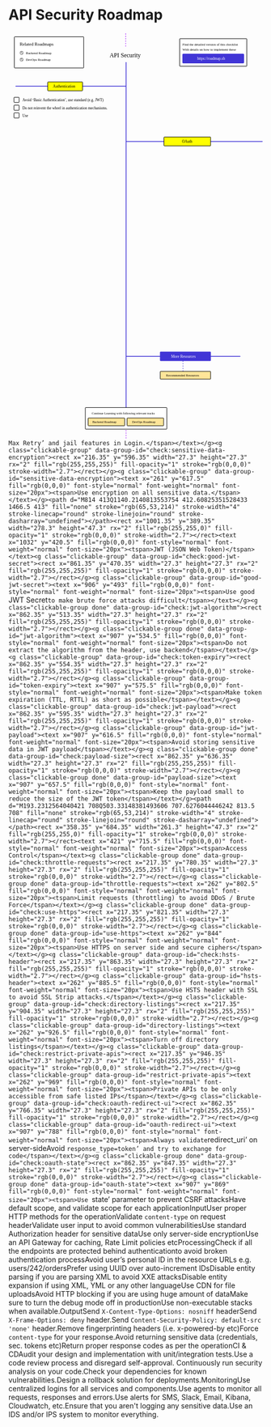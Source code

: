 # API Security Roadmap

<link href="style/main.css" rel="stylesheet">

<svg xmlns="http://www.w3.org/2000/svg" xmlns:xlink="http://www.w3.org/1999/xlink" viewBox="186 129 1361 2170" style="font-family: balsamiq"><path d="M814 2213Q814 2253.5454545454545 814 2294.090909090909" fill="none" stroke="rgb(153,0,255)" stroke-width="4" stroke-linecap="round" stroke-linejoin="round" stroke-dasharray="0.8 12"></path><path d="M1118 1855.5151515151515Q1118 1900.3596363636366 1118 1945.2041212121214" fill="none" stroke="rgb(65,53,214)" stroke-width="4" stroke-linecap="round" stroke-linejoin="round" stroke-dasharray="0.8 12"></path><path d="M816.439393939394 1855Q1119.6335397127643 1854.611787265335 1422.8787878787878 1855" fill="none" stroke="rgb(65,53,214)" stroke-width="4" stroke-linecap="round" stroke-linejoin="round" stroke-dasharray="undefined"></path><path d="M815.7313631694481 708Q1178.7094167082348 707.5568409497553 1541.5310311167375 708" fill="none" stroke="rgb(65,53,214)" stroke-width="4" stroke-linecap="round" stroke-linejoin="round" stroke-dasharray="undefined"></path><path d="M225 413Q518.9676319340394 412.64697788044015 813 413" fill="none" stroke="rgb(65,53,214)" stroke-width="4" stroke-linecap="round" stroke-linejoin="round" stroke-dasharray="undefined"></path><rect x="395.35" y="390.35" width="186.3" height="47.3" rx="2" fill="rgb(255,255,0)" fill-opacity="1" stroke="rgb(0,0,0)" stroke-width="2.7"></rect><g class="clickable-group done" data-group-id="check:use-standard-authentication"><rect x="215.35" y="472.35" width="27.3" height="27.3" rx="2" fill="rgb(255,255,255)" fill-opacity="1" stroke="rgb(0,0,0)" stroke-width="2.7"></rect></g><g class="clickable-group done" data-group-id="use-standard-authentication"><text x="260" y="494" fill="rgb(0,0,0)" font-style="normal" font-weight="normal" font-size="20px"><tspan>Avoid ‘Basic Authentication’, use standard (e.g. JWT)</tspan></text></g><text x="726" y="258" fill="rgb(0,0,0)" font-style="normal" font-weight="normal" font-size="32px"><tspan>API Security</tspan></text><rect x="1100.35" y="159.35" width="358.3" height="147.3" rx="2" fill="rgb(255,255,255)" fill-opacity="1" stroke="rgb(0,0,0)" stroke-width="2.7"></rect><text x="1115" y="195.5" fill="rgb(0,0,0)" font-style="normal" font-weight="normal" font-size="18px"><tspan>Find the detailed version of this checklist</tspan></text><text x="1115" y="224" fill="rgb(0,0,0)" font-style="normal" font-weight="normal" font-size="18px"><tspan>With details on how to implement these</tspan></text><g class="clickable-group" data-group-id="ext_link:roadmap.sh"><rect x="1116.35" y="241.35" width="326.3" height="48.3" rx="2" fill="rgb(65,53,214)" fill-opacity="1" stroke="rgb(65,53,214)" stroke-width="2.7"></rect><text x="1194" y="273.5" fill="rgb(255,255,255)" font-style="normal" font-weight="normal" font-size="20px"><tspan>https://roadmap.sh</tspan></text></g><rect x="217.35" y="149.35" width="370.3" height="166.3" rx="2" fill="rgb(255,255,255)" fill-opacity="1" stroke="rgb(0,0,0)" stroke-width="2.7"></rect><g class="clickable-group" data-group-id="ext_link:roadmap.sh/backend"><text x="279" y="241.5" fill="rgb(0,0,0)" font-style="normal" font-weight="normal" font-size="18px"><tspan>Backend Roadmap</tspan></text><g><circle cx="256" cy="235" r="10" fill="rgb(255,255,255)"></circle><circle cx="256" cy="235" r="10" fill="rgb(153,153,153)"></circle><path d="M250.5 235L254.5 239 261 232.5" fill="none" stroke="#fff" stroke-width="3.5" stroke-linecap="round" stroke-linejoin="round"></path></g></g><g class="clickable-group" data-group-id="ext_link:roadmap.sh/devops"><text x="279" y="277.5" fill="rgb(0,0,0)" font-style="normal" font-weight="normal" font-size="18px"><tspan>DevOps Roadmap</tspan></text><g><circle cx="256" cy="271" r="10" fill="rgb(255,255,255)"></circle><circle cx="256" cy="271" r="10" fill="rgb(153,153,153)"></circle><path d="M250.5 271L254.5 275 261 268.5" fill="none" stroke="#fff" stroke-width="3.5" stroke-linecap="round" stroke-linejoin="round"></path></g></g><text x="246" y="196.5" fill="rgb(0,0,0)" font-style="normal" font-weight="normal" font-size="24px"><tspan>Related Roadmaps</tspan></text><path d="M812 134Q812 172.08637521538878 812 210.17275043077757" fill="none" stroke="rgb(153,0,255)" stroke-width="4" stroke-linecap="round" stroke-linejoin="round" stroke-dasharray="0.8 12"></path><text x="424" y="421.5" fill="rgb(0,0,0)" font-style="normal" font-weight="normal" font-size="20px"><tspan>Authentication</tspan></text><path d="M814 286.5151515151515Q814 1250.833333333333 814 2215.151515151515" fill="none" stroke="rgb(65,53,214)" stroke-width="4" stroke-linecap="round" stroke-linejoin="round" stroke-dasharray="undefined"></path><rect x="1016.35" y="684.35" width="249.3" height="47.3" rx="2" fill="rgb(255,255,0)" fill-opacity="1" stroke="rgb(0,0,0)" stroke-width="2.7"></rect><text x="1113" y="715.5" fill="rgb(0,0,0)" font-style="normal" font-weight="normal" font-size="20px"><tspan>OAuth</tspan></text><rect x="996.35" y="1831.35" width="269.3" height="47.3" rx="2" fill="rgb(65,53,214)" fill-opacity="1" stroke="rgb(65,53,214)" stroke-width="2.7"></rect><text x="1055" y="1862.5" fill="rgb(255,255,255)" font-style="normal" font-weight="normal" font-size="20px"><tspan>More Resources</tspan></text><g class="clickable-group" data-group-id="recommended-resources"><rect x="996.35" y="1935.35" width="269.3" height="41.3" rx="2" fill="rgb(255,229,153)" fill-opacity="1" stroke="rgb(0,0,0)" stroke-width="2.7"></rect><text x="1028" y="1961.5" fill="rgb(0,0,0)" font-style="normal" font-weight="normal" font-size="17px"><tspan>Recommended Resources</tspan></text></g><rect x="596.35" y="2128.35" width="435.3" height="115.3" rx="2" fill="rgb(255,255,255)" fill-opacity="1" stroke="rgb(0,0,0)" stroke-width="2.7"></rect><text x="631" y="2164.5" fill="rgb(0,0,0)" font-style="normal" font-weight="normal" font-size="17px"><tspan>Continue Learning with following relevant tracks</tspan></text><g class="clickable-group" data-group-id="ext_link:roadmap.sh/devops"><rect x="819.35" y="2184.35" width="195.3" height="41.3" rx="2" fill="rgb(255,229,153)" fill-opacity="1" stroke="rgb(0,0,0)" stroke-width="2.7"></rect><text x="846" y="2211.5" fill="rgb(0,0,0)" font-style="normal" font-weight="normal" font-size="17px"><tspan>DevOps Roadmap</tspan></text></g><g class="clickable-group" data-group-id="ext_link:roadmap.sh/backend"><rect x="611.35" y="2184.35" width="195.3" height="41.3" rx="2" fill="rgb(255,229,153)" fill-opacity="1" stroke="rgb(0,0,0)" stroke-width="2.7"></rect><text x="634" y="2211.5" fill="rgb(0,0,0)" font-style="normal" font-weight="normal" font-size="17px"><tspan>Backend Roadmap</tspan></text></g><g class="clickable-group done" data-group-id="check:authentication-mechanisms"><rect x="215.35" y="514.35" width="27.3" height="27.3" rx="2" fill="rgb(255,255,255)" fill-opacity="1" stroke="rgb(0,0,0)" stroke-width="2.7"></rect></g><g class="clickable-group done" data-group-id="authentication-mechanisms"><text x="260" y="535.5" fill="rgb(0,0,0)" font-style="normal" font-weight="normal" font-size="20px"><tspan>Do not reinvent the wheel in authentication mechanisms.</tspan></text></g><g class="clickable-group" data-group-id="check:max-retry-jail"><rect x="215.35" y="555.35" width="27.3" height="27.3" rx="2" fill="rgb(255,255,255)" fill-opacity="1" stroke="rgb(0,0,0)" stroke-width="2.7"></rect></g><g class="clickable-group" data-group-id="max-retry-jail"><text x="260" y="577" fill="rgb(0,0,0)" font-style="normal" font-weight="normal" font-size="20px"><tspan> Use `Max Retry’ and jail features in Login.</tspan></text></g><g class="clickable-group" data-group-id="check:sensitive-data-encryption"><rect x="216.35" y="596.35" width="27.3" height="27.3" rx="2" fill="rgb(255,255,255)" fill-opacity="1" stroke="rgb(0,0,0)" stroke-width="2.7"></rect></g><g class="clickable-group" data-group-id="sensitive-data-encryption"><text x="261" y="617.5" fill="rgb(0,0,0)" font-style="normal" font-weight="normal" font-size="20px"><tspan>Use encryption on all sensitive data.</tspan></text></g><path d="M814 413Q1140.2140813553754 412.60825351528433 1466.5 413" fill="none" stroke="rgb(65,53,214)" stroke-width="4" stroke-linecap="round" stroke-linejoin="round" stroke-dasharray="undefined"></path><rect x="1001.35" y="389.35" width="278.3" height="47.3" rx="2" fill="rgb(255,255,0)" fill-opacity="1" stroke="rgb(0,0,0)" stroke-width="2.7"></rect><text x="1032" y="420.5" fill="rgb(0,0,0)" font-style="normal" font-weight="normal" font-size="20px"><tspan>JWT (JSON Web Token)</tspan></text><g class="clickable-group" data-group-id="check:good-jwt-secret"><rect x="861.35" y="470.35" width="27.3" height="27.3" rx="2" fill="rgb(255,255,255)" fill-opacity="1" stroke="rgb(0,0,0)" stroke-width="2.7"></rect></g><g class="clickable-group" data-group-id="good-jwt-secret"><text x="906" y="493" fill="rgb(0,0,0)" font-style="normal" font-weight="normal" font-size="20px"><tspan>Use good `JWT Secret` to make brute force attacks difficult</tspan></text></g><g class="clickable-group done" data-group-id="check:jwt-algorithm"><rect x="862.35" y="513.35" width="27.3" height="27.3" rx="2" fill="rgb(255,255,255)" fill-opacity="1" stroke="rgb(0,0,0)" stroke-width="2.7"></rect></g><g class="clickable-group done" data-group-id="jwt-algorithm"><text x="907" y="534.5" fill="rgb(0,0,0)" font-style="normal" font-weight="normal" font-size="20px"><tspan>Do not extract the algorithm from the header, use backend</tspan></text></g><g class="clickable-group" data-group-id="check:token-expiry"><rect x="862.35" y="554.35" width="27.3" height="27.3" rx="2" fill="rgb(255,255,255)" fill-opacity="1" stroke="rgb(0,0,0)" stroke-width="2.7"></rect></g><g class="clickable-group" data-group-id="token-expiry"><text x="907" y="575.5" fill="rgb(0,0,0)" font-style="normal" font-weight="normal" font-size="20px"><tspan>Make token expiration (TTL, RTTL) as short as possible</tspan></text></g><g class="clickable-group" data-group-id="check:jwt-payload"><rect x="862.35" y="595.35" width="27.3" height="27.3" rx="2" fill="rgb(255,255,255)" fill-opacity="1" stroke="rgb(0,0,0)" stroke-width="2.7"></rect></g><g class="clickable-group" data-group-id="jwt-payload"><text x="907" y="616.5" fill="rgb(0,0,0)" font-style="normal" font-weight="normal" font-size="20px"><tspan>Avoid storing sensitive data in JWT payload</tspan></text></g><g class="clickable-group done" data-group-id="check:payload-size"><rect x="862.35" y="636.35" width="27.3" height="27.3" rx="2" fill="rgb(255,255,255)" fill-opacity="1" stroke="rgb(0,0,0)" stroke-width="2.7"></rect></g><g class="clickable-group done" data-group-id="payload-size"><text x="907" y="657.5" fill="rgb(0,0,0)" font-style="normal" font-weight="normal" font-size="20px"><tspan>Keep the payload small to reduce the size of the JWT token</tspan></text></g><path d="M193.2312564040421 708Q503.33148381493606 707.6276044446242 813.5 708" fill="none" stroke="rgb(65,53,214)" stroke-width="4" stroke-linecap="round" stroke-linejoin="round" stroke-dasharray="undefined"></path><rect x="358.35" y="684.35" width="261.3" height="47.3" rx="2" fill="rgb(255,255,0)" fill-opacity="1" stroke="rgb(0,0,0)" stroke-width="2.7"></rect><text x="421" y="715.5" fill="rgb(0,0,0)" font-style="normal" font-weight="normal" font-size="20px"><tspan>Access Control</tspan></text><g class="clickable-group done" data-group-id="check:throttle-requests"><rect x="217.35" y="780.35" width="27.3" height="27.3" rx="2" fill="rgb(255,255,255)" fill-opacity="1" stroke="rgb(0,0,0)" stroke-width="2.7"></rect></g><g class="clickable-group done" data-group-id="throttle-requests"><text x="262" y="802.5" fill="rgb(0,0,0)" font-style="normal" font-weight="normal" font-size="20px"><tspan>Limit requests (throttling) to avoid DDoS / Brute Force</tspan></text></g><g class="clickable-group done" data-group-id="check:use-https"><rect x="217.35" y="821.35" width="27.3" height="27.3" rx="2" fill="rgb(255,255,255)" fill-opacity="1" stroke="rgb(0,0,0)" stroke-width="2.7"></rect></g><g class="clickable-group done" data-group-id="use-https"><text x="262" y="844" fill="rgb(0,0,0)" font-style="normal" font-weight="normal" font-size="20px"><tspan>Use HTTPS on server side and secure ciphers</tspan></text></g><g class="clickable-group" data-group-id="check:hsts-header"><rect x="217.35" y="863.35" width="27.3" height="27.3" rx="2" fill="rgb(255,255,255)" fill-opacity="1" stroke="rgb(0,0,0)" stroke-width="2.7"></rect></g><g class="clickable-group" data-group-id="hsts-header"><text x="262" y="885.5" fill="rgb(0,0,0)" font-style="normal" font-weight="normal" font-size="20px"><tspan>Use HSTS header with SSL to avoid SSL Strip attacks.</tspan></text></g><g class="clickable-group" data-group-id="check:directory-listings"><rect x="217.35" y="904.35" width="27.3" height="27.3" rx="2" fill="rgb(255,255,255)" fill-opacity="1" stroke="rgb(0,0,0)" stroke-width="2.7"></rect></g><g class="clickable-group" data-group-id="directory-listings"><text x="262" y="926.5" fill="rgb(0,0,0)" font-style="normal" font-weight="normal" font-size="20px"><tspan>Turn off directory listings</tspan></text></g><g class="clickable-group" data-group-id="check:restrict-private-apis"><rect x="217.35" y="946.35" width="27.3" height="27.3" rx="2" fill="rgb(255,255,255)" fill-opacity="1" stroke="rgb(0,0,0)" stroke-width="2.7"></rect></g><g class="clickable-group" data-group-id="restrict-private-apis"><text x="262" y="969" fill="rgb(0,0,0)" font-style="normal" font-weight="normal" font-size="20px"><tspan>Private APIs to be only accessible from safe listed IPs</tspan></text></g><g class="clickable-group" data-group-id="check:oauth-redirect-ui"><rect x="862.35" y="766.35" width="27.3" height="27.3" rx="2" fill="rgb(255,255,255)" fill-opacity="1" stroke="rgb(0,0,0)" stroke-width="2.7"></rect></g><g class="clickable-group" data-group-id="oauth-redirect-ui"><text x="907" y="788" fill="rgb(0,0,0)" font-style="normal" font-weight="normal" font-size="20px"><tspan>Always validate `redirect_uri’ on server-side</tspan></text></g><g class="clickable-group" data-group-id="check:response-type-token"><rect x="862.35" y="807.35" width="27.3" height="27.3" rx="2" fill="rgb(255,255,255)" fill-opacity="1" stroke="rgb(0,0,0)" stroke-width="2.7"></rect></g><g class="clickable-group" data-group-id="response-type-token"><text x="907" y="829" fill="rgb(0,0,0)" font-style="normal" font-weight="normal" font-size="20px"><tspan>Avoid `response_type=token’ and try to exchange for code</tspan></text></g><g class="clickable-group done" data-group-id="check:oauth-state"><rect x="862.35" y="847.35" width="27.3" height="27.3" rx="2" fill="rgb(255,255,255)" fill-opacity="1" stroke="rgb(0,0,0)" stroke-width="2.7"></rect></g><g class="clickable-group done" data-group-id="oauth-state"><text x="907" y="869" fill="rgb(0,0,0)" font-style="normal" font-weight="normal" font-size="20px"><tspan>Use `state’ parameter to prevent CSRF attacks</tspan></text></g><g class="clickable-group" data-group-id="check:oauth-validate-scope"><rect x="862.35" y="887.35" width="27.3" height="27.3" rx="2" fill="rgb(255,255,255)" fill-opacity="1" stroke="rgb(0,0,0)" stroke-width="2.7"></rect></g><g class="clickable-group" data-group-id="oauth-validate-scope"><text x="907" y="908.5" fill="rgb(0,0,0)" font-style="normal" font-weight="normal" font-size="20px"><tspan>Have default scope, and validate scope for each application</tspan></text></g><path d="M193.2312564040421 1046Q503.33148381493606 1045.6276044446242 813.5 1046" fill="none" stroke="rgb(65,53,214)" stroke-width="4" stroke-linecap="round" stroke-linejoin="round" stroke-dasharray="undefined"></path><rect x="358.35" y="1022.35" width="261.3" height="47.3" rx="2" fill="rgb(255,255,0)" fill-opacity="1" stroke="rgb(0,0,0)" stroke-width="2.7"></rect><text x="465" y="1053.5" fill="rgb(0,0,0)" font-style="normal" font-weight="normal" font-size="20px"><tspan>Input</tspan></text><g class="clickable-group" data-group-id="check:proper-http-methods"><rect x="215.35" y="1104.35" width="27.3" height="27.3" rx="2" fill="rgb(255,255,255)" fill-opacity="1" stroke="rgb(0,0,0)" stroke-width="2.7"></rect></g><g class="clickable-group" data-group-id="proper-http-methods"><text x="261" y="1127" fill="rgb(0,0,0)" font-style="normal" font-weight="normal" font-size="20px"><tspan>User proper HTTP methods for the operation</tspan></text></g><g class="clickable-group" data-group-id="check:validate-content-type"><rect x="215.35" y="1147.35" width="27.3" height="27.3" rx="2" fill="rgb(255,255,255)" fill-opacity="1" stroke="rgb(0,0,0)" stroke-width="2.7"></rect></g><g class="clickable-group" data-group-id="validate-content-type"><text x="261" y="1170" fill="rgb(0,0,0)" font-style="normal" font-weight="normal" font-size="20px"><tspan>Validate `content-type` on request header</tspan></text></g><g class="clickable-group done" data-group-id="check:validate-user-input"><rect x="216.35" y="1187.35" width="27.3" height="27.3" rx="2" fill="rgb(255,255,255)" fill-opacity="1" stroke="rgb(0,0,0)" stroke-width="2.7"></rect></g><g class="clickable-group done" data-group-id="validate-user-input"><text x="261" y="1209.5" fill="rgb(0,0,0)" font-style="normal" font-weight="normal" font-size="20px"><tspan>Validate user input to avoid common vulnerabilities</tspan></text></g><g class="clickable-group done" data-group-id="check:authorization-header"><rect x="216.35" y="1225.35" width="27.3" height="27.3" rx="2" fill="rgb(255,255,255)" fill-opacity="1" stroke="rgb(0,0,0)" stroke-width="2.7"></rect></g><g class="clickable-group done" data-group-id="authorization-header"><text x="261" y="1247.5" fill="rgb(0,0,0)" font-style="normal" font-weight="normal" font-size="20px"><tspan>Use standard Authorization header for sensitive data</tspan></text></g><g class="clickable-group" data-group-id="check:only-server-side-encryption"><rect x="217.35" y="1264.35" width="27.3" height="27.3" rx="2" fill="rgb(255,255,255)" fill-opacity="1" stroke="rgb(0,0,0)" stroke-width="2.7"></rect></g><g class="clickable-group" data-group-id="only-server-side-encryption"><text x="261" y="1286.5" fill="rgb(0,0,0)" font-style="normal" font-weight="normal" font-size="20px"><tspan>Use only server-side encryption</tspan></text></g><g class="clickable-group" data-group-id="check:api-gateway"><rect x="217.35" y="1306.35" width="27.3" height="27.3" rx="2" fill="rgb(255,255,255)" fill-opacity="1" stroke="rgb(0,0,0)" stroke-width="2.7"></rect></g><g class="clickable-group" data-group-id="api-gateway"><text x="261" y="1329" fill="rgb(0,0,0)" font-style="normal" font-weight="normal" font-size="20px"><tspan>Use an API Gateway for caching, Rate Limit policies etc</tspan></text></g><path d="M815.7313631694481 978Q1178.7094167082348 977.5568409497553 1541.5310311167375 978" fill="none" stroke="rgb(65,53,214)" stroke-width="4" stroke-linecap="round" stroke-linejoin="round" stroke-dasharray="undefined"></path><rect x="1016.35" y="954.35" width="249.3" height="47.3" rx="2" fill="rgb(255,255,0)" fill-opacity="1" stroke="rgb(0,0,0)" stroke-width="2.7"></rect><text x="1090" y="986" fill="rgb(0,0,0)" font-style="normal" font-weight="normal" font-size="20px"><tspan>Processing</tspan></text><g class="clickable-group done" data-group-id="check:endpoint-authentication"><rect x="862.35" y="1036.35" width="27.3" height="27.3" rx="2" fill="rgb(255,255,255)" fill-opacity="1" stroke="rgb(0,0,0)" stroke-width="2.7"></rect></g><g class="clickable-group done" data-group-id="endpoint-authentication"><text x="907" y="1057.5" fill="rgb(0,0,0)" font-style="normal" font-weight="normal" font-size="20px"><tspan>Check if all the endpoints are protected behind authentication</tspan></text><text x="907" y="1090.5" fill="rgb(0,0,0)" font-style="normal" font-weight="normal" font-size="20px"><tspan>to avoid broken authentication process</tspan></text></g><g class="clickable-group done" data-group-id="check:avoid-personal-id-urls"><rect x="862.35" y="1106.35" width="27.3" height="27.3" rx="2" fill="rgb(255,255,255)" fill-opacity="1" stroke="rgb(0,0,0)" stroke-width="2.7"></rect></g><g class="clickable-group done" data-group-id="avoid-personal-id-urls"><text x="907" y="1130" fill="rgb(0,0,0)" font-style="normal" font-weight="normal" font-size="20px"><tspan>Avoid user’s personal ID in the resource URLs e.g. </tspan><tspan fill="#2b78e4">users/242/orders</tspan><tspan></tspan></text></g><g class="clickable-group done" data-group-id="check:prefer-uuid"><rect x="862.35" y="1150.35" width="27.3" height="27.3" rx="2" fill="rgb(255,255,255)" fill-opacity="1" stroke="rgb(0,0,0)" stroke-width="2.7"></rect></g><g class="clickable-group done" data-group-id="prefer-uuid"><text x="907" y="1174" fill="rgb(0,0,0)" font-style="normal" font-weight="normal" font-size="20px"><tspan>Prefer using UUID over auto-increment IDs</tspan></text></g><g class="clickable-group" data-group-id="check:disable-entity-parsing-xml"><rect x="862.35" y="1192.35" width="27.3" height="27.3" rx="2" fill="rgb(255,255,255)" fill-opacity="1" stroke="rgb(0,0,0)" stroke-width="2.7"></rect></g><g class="clickable-group" data-group-id="disable-entity-parsing-xml"><text x="907" y="1215.5" fill="rgb(0,0,0)" font-style="normal" font-weight="normal" font-size="20px"><tspan>Disable entity parsing if you are parsing XML to avoid XXE attacks</tspan></text></g><g class="clickable-group" data-group-id="check:disable-entity-expansion"><rect x="862.35" y="1234.35" width="27.3" height="27.3" rx="2" fill="rgb(255,255,255)" fill-opacity="1" stroke="rgb(0,0,0)" stroke-width="2.7"></rect></g><g class="clickable-group" data-group-id="disable-entity-expansion"><text x="907" y="1255.5" fill="rgb(0,0,0)" font-style="normal" font-weight="normal" font-size="20px"><tspan>Disable entity expansion if using XML, YML or any other language</tspan></text></g><g class="clickable-group" data-group-id="check:cdn-for-file-uploads"><rect x="862.35" y="1276.35" width="27.3" height="27.3" rx="2" fill="rgb(255,255,255)" fill-opacity="1" stroke="rgb(0,0,0)" stroke-width="2.7"></rect></g><g class="clickable-group" data-group-id="cdn-for-file-uploads"><text x="907" y="1297.5" fill="rgb(0,0,0)" font-style="normal" font-weight="normal" font-size="20px"><tspan>Use CDN for file uploads</tspan></text></g><g class="clickable-group" data-group-id="check:avoid-http-blocking"><rect x="862.35" y="1317.35" width="27.3" height="27.3" rx="2" fill="rgb(255,255,255)" fill-opacity="1" stroke="rgb(0,0,0)" stroke-width="2.7"></rect></g><g class="clickable-group" data-group-id="avoid-http-blocking"><text x="907" y="1339" fill="rgb(0,0,0)" font-style="normal" font-weight="normal" font-size="20px"><tspan>Avoid HTTP blocking if you are using huge amount of data</tspan></text></g><g class="clickable-group done" data-group-id="check:debug-mode-off"><rect x="862.35" y="1359.35" width="27.3" height="27.3" rx="2" fill="rgb(255,255,255)" fill-opacity="1" stroke="rgb(0,0,0)" stroke-width="2.7"></rect></g><g class="clickable-group done" data-group-id="debug-mode-off"><text x="907" y="1380.5" fill="rgb(0,0,0)" font-style="normal" font-weight="normal" font-size="20px"><tspan>Make sure to turn the debug mode off in production</tspan></text></g><g class="clickable-group" data-group-id="check:non-executable-stacks"><rect x="862.35" y="1401.35" width="27.3" height="27.3" rx="2" fill="rgb(255,255,255)" fill-opacity="1" stroke="rgb(0,0,0)" stroke-width="2.7"></rect></g><g class="clickable-group" data-group-id="non-executable-stacks"><text x="907" y="1422.5" fill="rgb(0,0,0)" font-style="normal" font-weight="normal" font-size="20px"><tspan>Use non-executable stacks when available.</tspan></text></g><path d="M193.2312564040421 1410Q503.33148381493606 1409.6276044446242 813.5 1410" fill="none" stroke="rgb(65,53,214)" stroke-width="4" stroke-linecap="round" stroke-linejoin="round" stroke-dasharray="undefined"></path><rect x="358.35" y="1386.35" width="261.3" height="47.3" rx="2" fill="rgb(255,255,0)" fill-opacity="1" stroke="rgb(0,0,0)" stroke-width="2.7"></rect><text x="458" y="1417.5" fill="rgb(0,0,0)" font-style="normal" font-weight="normal" font-size="20px"><tspan>Output</tspan></text><g class="clickable-group" data-group-id="check:no-sniff-header"><rect x="197.35" y="1468.35" width="27.3" height="27.3" rx="2" fill="rgb(255,255,255)" fill-opacity="1" stroke="rgb(0,0,0)" stroke-width="2.7"></rect></g><g class="clickable-group" data-group-id="no-sniff-header"><text x="243" y="1491" fill="rgb(0,0,0)" font-style="normal" font-weight="normal" font-size="20px"><tspan>Send `X-Content-Type-Options: nosniff` header</tspan></text></g><g class="clickable-group" data-group-id="check:x-frame-options-deny"><rect x="197.35" y="1509.35" width="27.3" height="27.3" rx="2" fill="rgb(255,255,255)" fill-opacity="1" stroke="rgb(0,0,0)" stroke-width="2.7"></rect></g><g class="clickable-group" data-group-id="x-frame-options-deny"><text x="243" y="1532" fill="rgb(0,0,0)" font-style="normal" font-weight="normal" font-size="20px"><tspan>Send `X-Frame-Options: deny` header.</tspan></text></g><g class="clickable-group" data-group-id="check:csp-header"><rect x="197.35" y="1550.35" width="27.3" height="27.3" rx="2" fill="rgb(255,255,255)" fill-opacity="1" stroke="rgb(0,0,0)" stroke-width="2.7"></rect></g><g class="clickable-group" data-group-id="csp-header"><text x="243" y="1573" fill="rgb(0,0,0)" font-style="normal" font-weight="normal" font-size="20px"><tspan>Send `Content-Security-Policy: default-src 'none'` header.</tspan></text></g><g class="clickable-group" data-group-id="check:remove-fingerprint-header"><rect x="197.35" y="1591.35" width="27.3" height="27.3" rx="2" fill="rgb(255,255,255)" fill-opacity="1" stroke="rgb(0,0,0)" stroke-width="2.7"></rect></g><g class="clickable-group" data-group-id="remove-fingerprint-header"><text x="243" y="1613.5" fill="rgb(0,0,0)" font-style="normal" font-weight="normal" font-size="20px"><tspan>Remove fingerprinting headers (i.e. x-powered-by etc)</tspan></text></g><g class="clickable-group" data-group-id="check:force-content-type"><rect x="197.35" y="1632.35" width="27.3" height="27.3" rx="2" fill="rgb(255,255,255)" fill-opacity="1" stroke="rgb(0,0,0)" stroke-width="2.7"></rect></g><g class="clickable-group" data-group-id="force-content-type"><text x="243" y="1655" fill="rgb(0,0,0)" font-style="normal" font-weight="normal" font-size="20px"><tspan>Force `content-type` for your response.</tspan></text></g><g class="clickable-group" data-group-id="check:avoid-sensitive-data"><rect x="197.35" y="1673.35" width="27.3" height="27.3" rx="2" fill="rgb(255,255,255)" fill-opacity="1" stroke="rgb(0,0,0)" stroke-width="2.7"></rect></g><g class="clickable-group" data-group-id="avoid-sensitive-data"><text x="243" y="1695.5" fill="rgb(0,0,0)" font-style="normal" font-weight="normal" font-size="20px"><tspan>Avoid returning sensitive data (credentials, sec. tokens etc)</tspan></text></g><g class="clickable-group done" data-group-id="check:proper-response-code"><rect x="197.35" y="1716.35" width="27.3" height="27.3" rx="2" fill="rgb(255,255,255)" fill-opacity="1" stroke="rgb(0,0,0)" stroke-width="2.7"></rect></g><g class="clickable-group done" data-group-id="proper-response-code"><text x="243" y="1738.5" fill="rgb(0,0,0)" font-style="normal" font-weight="normal" font-size="20px"><tspan>Return proper response codes as per the operation</tspan></text></g><path d="M815.7313631694481 1503Q1178.7094167082348 1502.5568409497553 1541.5310311167375 1503" fill="none" stroke="rgb(65,53,214)" stroke-width="4" stroke-linecap="round" stroke-linejoin="round" stroke-dasharray="undefined"></path><rect x="1016.35" y="1479.35" width="249.3" height="47.3" rx="2" fill="rgb(255,255,0)" fill-opacity="1" stroke="rgb(0,0,0)" stroke-width="2.7"></rect><text x="1104" y="1510.5" fill="rgb(0,0,0)" font-style="normal" font-weight="normal" font-size="20px"><tspan>CI &amp; CD</tspan></text><g class="clickable-group done" data-group-id="check:unit-integration-tests"><rect x="862.35" y="1563.35" width="27.3" height="27.3" rx="2" fill="rgb(255,255,255)" fill-opacity="1" stroke="rgb(0,0,0)" stroke-width="2.7"></rect></g><g class="clickable-group done" data-group-id="unit-integration-tests"><text x="907" y="1584.5" fill="rgb(0,0,0)" font-style="normal" font-weight="normal" font-size="20px"><tspan>Audit your design and implementation with unit/integration tests.</tspan></text></g><g class="clickable-group done" data-group-id="check:code-review-process"><rect x="862.35" y="1602.35" width="27.3" height="27.3" rx="2" fill="rgb(255,255,255)" fill-opacity="1" stroke="rgb(0,0,0)" stroke-width="2.7"></rect></g><g class="clickable-group done" data-group-id="code-review-process"><text x="907" y="1623.5" fill="rgb(0,0,0)" font-style="normal" font-weight="normal" font-size="20px"><tspan>Use a code review process and disregard self-approval.</tspan></text></g><g class="clickable-group done" data-group-id="check:run-security-analysis"><rect x="862.35" y="1642.35" width="27.3" height="27.3" rx="2" fill="rgb(255,255,255)" fill-opacity="1" stroke="rgb(0,0,0)" stroke-width="2.7"></rect></g><g class="clickable-group done" data-group-id="run-security-analysis"><text x="907" y="1664.5" fill="rgb(0,0,0)" font-style="normal" font-weight="normal" font-size="20px"><tspan> Continuously run security analysis on your code.</tspan></text></g><g class="clickable-group done" data-group-id="check:check-dependencies"><rect x="862.35" y="1683.35" width="27.3" height="27.3" rx="2" fill="rgb(255,255,255)" fill-opacity="1" stroke="rgb(0,0,0)" stroke-width="2.7"></rect></g><g class="clickable-group done" data-group-id="check-dependencies"><text x="907" y="1705.5" fill="rgb(0,0,0)" font-style="normal" font-weight="normal" font-size="20px"><tspan>Check your dependencies for known vulnerabilities.</tspan></text></g><g class="clickable-group done" data-group-id="check:rollback-deployments"><rect x="862.35" y="1725.35" width="27.3" height="27.3" rx="2" fill="rgb(255,255,255)" fill-opacity="1" stroke="rgb(0,0,0)" stroke-width="2.7"></rect></g><g class="clickable-group done" data-group-id="rollback-deployments"><text x="907" y="1747.5" fill="rgb(0,0,0)" font-style="normal" font-weight="normal" font-size="20px"><tspan>Design a rollback solution for deployments.</tspan></text></g><path d="M191.2312564040421 1814Q501.33148381493606 1813.6276044446242 811.5 1814" fill="none" stroke="rgb(65,53,214)" stroke-width="4" stroke-linecap="round" stroke-linejoin="round" stroke-dasharray="undefined"></path><rect x="356.35" y="1790.35" width="261.3" height="47.3" rx="2" fill="rgb(255,255,0)" fill-opacity="1" stroke="rgb(0,0,0)" stroke-width="2.7"></rect><text x="438" y="1821.5" fill="rgb(0,0,0)" font-style="normal" font-weight="normal" font-size="20px"><tspan>Monitoring</tspan></text><g class="clickable-group" data-group-id="check:centralized-logins"><rect x="195.35" y="1872.35" width="27.3" height="27.3" rx="2" fill="rgb(255,255,255)" fill-opacity="1" stroke="rgb(0,0,0)" stroke-width="2.7"></rect></g><g class="clickable-group" data-group-id="centralized-logins"><text x="241" y="1894.5" fill="rgb(0,0,0)" font-style="normal" font-weight="normal" font-size="20px"><tspan>Use centralized logins for all services and components.</tspan></text></g><g class="clickable-group" data-group-id="check:monitor-everything"><rect x="195.35" y="1913.35" width="27.3" height="27.3" rx="2" fill="rgb(255,255,255)" fill-opacity="1" stroke="rgb(0,0,0)" stroke-width="2.7"></rect></g><g class="clickable-group" data-group-id="monitor-everything"><text x="241" y="1935.5" fill="rgb(0,0,0)" font-style="normal" font-weight="normal" font-size="20px"><tspan>Use agents to monitor all requests, responses and errors.</tspan></text></g><g class="clickable-group done" data-group-id="check:set-alerts"><rect x="195.35" y="1954.35" width="27.3" height="27.3" rx="2" fill="rgb(255,255,255)" fill-opacity="1" stroke="rgb(0,0,0)" stroke-width="2.7"></rect></g><g class="clickable-group done" data-group-id="set-alerts"><text x="241" y="1976.5" fill="rgb(0,0,0)" font-style="normal" font-weight="normal" font-size="20px"><tspan>Use alerts for SMS, Slack, Email, Kibana, Cloudwatch, etc.</tspan></text></g><g class="clickable-group done" data-group-id="check:avoid-logging-sensitive-data"><rect x="195.35" y="1995.35" width="27.3" height="27.3" rx="2" fill="rgb(255,255,255)" fill-opacity="1" stroke="rgb(0,0,0)" stroke-width="2.7"></rect></g><g class="clickable-group done" data-group-id="avoid-logging-sensitive-data"><text x="241" y="2017.5" fill="rgb(0,0,0)" font-style="normal" font-weight="normal" font-size="20px"><tspan>Ensure that you aren't logging any sensitive data.</tspan></text></g><g class="clickable-group" data-group-id="check:use-ids-ips-system"><rect x="195.35" y="2036.35" width="27.3" height="27.3" rx="2" fill="rgb(255,255,255)" fill-opacity="1" stroke="rgb(0,0,0)" stroke-width="2.7"></rect></g><g class="clickable-group" data-group-id="use-ids-ips-system"><text x="241" y="2059" fill="rgb(0,0,0)" font-style="normal" font-weight="normal" font-size="20px"><tspan>Use an IDS and/or IPS system to monitor everything.</tspan></text></g></svg>